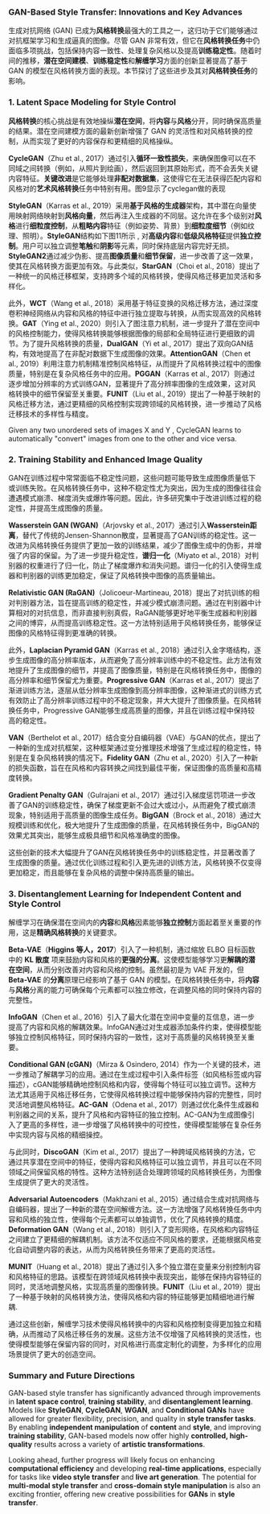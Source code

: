 
### **GAN-Based Style Transfer: Innovations and Key Advances**

生成对抗网络 (GAN) 已成为**风格转换**最强大的工具之一，这归功于它们能够通过对抗框架学习和生成逼真的图像。尽管 GAN 非常有效，但它在**风格转换任务**中仍面临多项挑战，包括保持内容一致性、处理复杂风格以及提高**训练稳定性**。随着时间的推移，**潜在空间建模**、**训练稳定性**和**解缠学习**方面的创新显著提高了基于 GAN 的模型在风格转换方面的表现。本节探讨了这些进步及其对**风格转换任务**的影响。

### **1. Latent Space Modeling for Style Control**

**风格转换**的核心挑战是有效地操纵**潜在空间**，将**内容**与**风格**分开，同时确保高质量的结果。潜在空间建模方面的最新创新增强了 GAN 的灵活性和对风格转换的控制，从而实现了更好的内容保存和更精细的风格操纵。

**CycleGAN**（Zhu et al., 2017）通过引入**循环一致性损失**，来确保图像可以在不同域之间转换（例如，从照片到绘画），然后返回到其原始形式，而不会丢失关键内容特征。**关键改进**是它能够处理**非配对数据集**，这使得它在无法获得匹配内容和风格对的**艺术风格转换**任务中特别有用。图9显示了cyclegan做的表现

**StyleGAN**（Karras et al., 2019）采用**基于风格的生成器**架构，其中潜在向量使用映射网络映射到**风格向量**，然后再注入生成器的不同层。这允许在多个级别对**风格**进行**细粒度控制**，从**粗略内容**特征（例如姿势、背景）到**细粒度细节**（例如纹理、照明）。**StyleGAN**结构如下图11所示 , 对**高级内容**和**低级风格特征**提供**独立控制**。用户可以独立调整**笔触**和**阴影**等元素，同时保持底层内容完好无损。 **StyleGAN2**通过减少伪影、提高**图像质量**和**细节保留**，进一步改善了这一效果，使其在风格转换方面更加有效。与此类似，**StarGAN**（Choi et al., 2018）提出了一种统一的风格迁移框架，支持跨多个域的风格转换，使得风格迁移更加灵活和多样化。

此外，**WCT**（Wang et al., 2018）采用基于特征变换的风格迁移方法，通过深度卷积神经网络从内容和风格的特征中进行独立提取与转换，从而实现高效的风格转换。**GAT**（Ying et al., 2020）则引入了图注意力机制，进一步提升了潜在空间中的风格控制能力，使得风格转换能够根据图像的局部和全局特征进行更细致的调节。为了提升风格转换的质量，**DualGAN**（Yi et al., 2017）提出了双向GAN结构，有效地提高了在非配对数据下生成图像的效果。**AttentionGAN**（Chen et al., 2019）利用注意力机制精准控制风格特征，从而提升了风格转换过程中的图像质量，特别是在复杂风格任务中的应用。**PGGAN**（Karras et al., 2017）则通过逐步增加分辨率的方式训练GAN，显著提升了高分辨率图像的生成效果，这对风格转换中的细节保留至关重要。**FUNIT**（Liu et al., 2019）提出了一种基于映射的风格迁移方法，通过更精细的风格控制实现跨领域的风格转换，进一步推动了风格迁移技术的多样性与精度。

Given any two unordered sets of images X and Y , CycleGAN learns to automatically "convert" images from one to the other and vice versa.


### **2. Training Stability and Enhanced Image Quality**

GAN在训练过程中常常面临不稳定性问题，这些问题可能导致生成图像质量低下或训练失败。在风格转换任务中，这种不稳定性尤为突出，因为生成的图像往往会遭遇模式崩溃、梯度消失或爆炸等问题。因此，许多研究集中于改进训练过程的稳定性，并提高生成图像的质量。

**Wasserstein GAN (WGAN)**（Arjovsky et al., 2017）通过引入**Wasserstein距离**，替代了传统的Jensen-Shannon散度，显著提高了GAN训练的稳定性。这一改进为风格转换任务提供了更加一致的训练结果，减少了图像生成中的伪影，并增强了内容的保留。为了进一步提升稳定性，**谱归一化**（Miyato et al., 2018）对判别器的权重进行了归一化，防止了梯度爆炸和消失问题。谱归一化的引入使得生成器和判别器的训练更加稳定，保证了风格转换中图像的高质量输出。

**Relativistic GAN (RaGAN)**（Jolicoeur-Martineau, 2018）提出了对抗训练的相对判别器方法，旨在提高训练的稳定性，并减少模式崩溃问题。通过在判别器中计算相对的对抗信息，而非直接判别真假，RaGAN能够更好地平衡生成器和判别器之间的博弈，从而提高训练稳定性。这一方法特别适用于风格转换任务，能够保证图像的风格特征得到更准确的转换。

此外，**Laplacian Pyramid GAN**（Karras et al., 2018）通过引入金字塔结构，逐步生成图像的高分辨率版本，从而避免了高分辨率训练中的不稳定性。此方法有效地提升了生成图像的细节，并提高了图像质量，特别是在风格转换任务中，图像的高分辨率和细节保留尤为重要。**Progressive GAN**（Karras et al., 2017）提出了渐进训练方法，逐层从低分辨率生成图像到高分辨率图像，这种渐进式的训练方式有效防止了高分辨率训练过程中的不稳定现象，并大大提升了图像质量。在风格转换任务中，Progressive GAN能够生成高质量的图像，并且在训练过程中保持较高的稳定性。



**VAN**（Berthelot et al., 2017）结合变分自编码器（VAE）与GAN的优点，提出了一种新的生成对抗框架，这种框架通过变分推理技术增强了生成过程的稳定性，特别是在复杂风格转换的情况下。**Fidelity GAN**（Zhu et al., 2020）引入了一种新的损失函数，旨在在风格和内容转换之间找到最佳平衡，保证图像的高质量和高精度转换。

**Gradient Penalty GAN**（Gulrajani et al., 2017）通过引入梯度惩罚项进一步改善了GAN的训练稳定性，确保了梯度更新不会过大或过小，从而避免了模式崩溃现象，特别适用于高质量的图像生成任务。**BigGAN**（Brock et al., 2018）通过大规模训练和优化，极大地提升了生成图像的质量，在风格转换任务中，BigGAN的效果尤其突出，能够生成极具细节和风格准确度的图像。

这些创新的技术大幅提升了GAN在风格转换任务中的训练稳定性，并显著改善了生成图像的质量。通过优化训练过程和引入更先进的训练方法，风格转换不仅变得更加稳定，而且能够在复杂风格的调整中保持高质量的输出。

### **3. Disentanglement Learning for Independent Content and Style Control**

解缠学习在确保潜在空间内的**内容**和**风格**因素能够**独立控制**方面起着至关重要的作用，这是**精确风格转换**的关键要求。

**Beta-VAE**（**Higgins 等人，2017**）引入了一种机制，通过缩放 ELBO 目标函数中的 **KL 散度** 项来鼓励内容和风格的**更强的分离**。这使模型能够学习更**解耦的潜在空间**，从而分别改善对内容和风格的控制。虽然最初是为 VAE 开发的，但**Beta-VAE** 的**分离**原理已经影响了基于 GAN 的模型。在风格转换任务中，将**内容**与**风格**分离的能力可确保每个元素都可以独立修改，在调整风格的同时保持内容的完整性。

**InfoGAN**（Chen et al., 2016）引入了最大化潜在空间中变量的互信息，进一步提高了内容和风格的解耦效果。InfoGAN通过对生成器添加条件约束，使得模型能够独立控制风格特征，同时保持内容的一致性，这对于高质量的风格转换至关重要。

**Conditional GAN (cGAN)**（Mirza & Osindero, 2014）作为一个关键的技术，进一步推动了解耦学习的应用。通过在生成过程中引入条件标签（如风格标签或内容描述），cGAN能够精确地控制风格和内容，使得每个特征可以独立调节。这种方法尤其适用于风格迁移任务，它使得风格转换过程中能够保持内容的完整性，同时灵活地调整风格特征。**AC-GAN**（Odena et al., 2017）则通过优化条件生成器和判别器之间的关系，提升了风格和内容特征的独立控制。AC-GAN为生成图像引入了更高的多样性，进一步增强了风格转换中的可控性，使得模型能够在复杂任务中实现内容与风格的精细操控。

与此同时，**DiscoGAN**（Kim et al., 2017）提出了一种跨域风格转换的方法，它通过共享潜在空间中的特征，使得内容和风格特征可以独立调节，并且可以在不同领域之间保留风格的特性。这种方法特别适合处理跨领域的风格转换任务，为图像生成提供了更大的灵活性。

**Adversarial Autoencoders**（Makhzani et al., 2015）通过结合生成对抗网络与自编码器，提出了一种新的潜在空间解缠方法。这一方法增强了风格转换任务中内容和风格的独立性，使得每个元素都可以单独调节，优化了风格转换的精度。**Deformation GAN**（Wang et al., 2018）则引入了变形网络，在风格和内容特征之间建立了更精细的解耦机制。该方法不仅适应不同风格的要求，还能根据风格变化自动调整内容的表达，从而为风格转换任务带来了更高的灵活性。

**MUNIT**（Huang et al., 2018）提出了通过引入多个独立潜在变量来分别控制内容和风格特征的思路。该模型在跨领域风格转换中表现突出，能够在保持内容特征的同时，灵活地调整风格，实现高质量的图像转换。**FUNIT**（Liu et al., 2019）提出了一种基于映射的风格转换方法，使得风格和内容的特征能够更加精细地进行解耦.

通过这些创新，解缠学习技术使得风格转换中的内容和风格控制变得更加独立和精确，从而推动了风格迁移任务的发展。这些方法不仅增强了风格转换的灵活性，也使得模型能够在保留内容的同时，对风格进行高度定制化的调整，为多样化的应用场景提供了更大的创造空间。



### **Summary and Future Directions**

GAN-based style transfer has significantly advanced through improvements in **latent space control**, **training stability**, and **disentanglement learning**. Models like **StyleGAN**, **CycleGAN**, **WGAN**, and **Conditional GANs** have allowed for greater flexibility, precision, and quality in **style transfer tasks**. By enabling **independent manipulation** of **content** and **style**, and improving **training stability**, GAN-based models now offer highly **controlled, high-quality** results across a variety of **artistic transformations**.

Looking ahead, further progress will likely focus on enhancing **computational efficiency** and developing **real-time applications**, especially for tasks like **video style transfer** and **live art generation**. The potential for **multi-modal style transfer** and **cross-domain style manipulation** is also an exciting frontier, offering new creative possibilities for **GANs** in **style transfer**.
